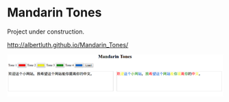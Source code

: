 # Mandarin Tones

Project under construction. 

http://albertluth.github.io/Mandarin_Tones/

![alt tag](https://raw.githubusercontent.com/albertLuth/Mandarin_Tones/master/Screenshot.png)

